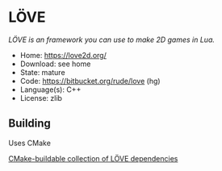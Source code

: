 # LÖVE

_LÖVE is an  framework you can use to make 2D games in Lua._

- Home: https://love2d.org/
- Download: see home
- State: mature
- Code: https://bitbucket.org/rude/love (hg)
- Language(s): C++
- License: zlib

## Building

Uses CMake

[CMake-buildable collection of LÖVE dependencies](https://bitbucket.org/rude/megasource)

